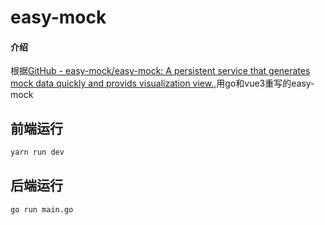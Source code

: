 # easy-mock

#### 介绍

根据[GitHub - easy-mock/easy-mock: A persistent service that generates mock data quickly and provids visualization view.](https://github.com/easy-mock/easy-mock),用go和vue3重写的easy-mock

## 前端运行

```bash
yarn run dev
```

## 后端运行

```bash
go run main.go
```
